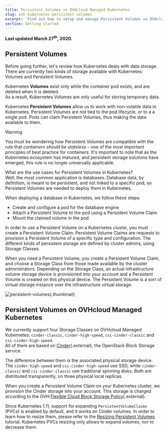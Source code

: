 ```yaml
---
title: Persistent Volumes on OVHcloud Managed Kubernetes
slug: ovh-kubernetes-persistent-volumes
excerpt: 'Find out how to setup and manage Persistent Volumes on OVHcloud Managed Kubernetes'
section: Getting started
---
```


**Last updated March 27<sup>th</sup>, 2020.**

## Persistent Volumes

Before going further, let's review how Kubernetes deals with data storage.  
There are currently two kinds of storage available with Kubernetes: Volumes and Persistent Volumes.

Kubernetes __Volumes__ exist only while the container pod exists, and are deleted when it is deleted.  
As a result, Kubernetes Volumes are only useful for storing temporary data.

Kubernetes __Persistent Volumes__ allow us to work with non-volatile data in Kubernetes. Persistent Volumes are not tied to the pod lifecycle, or to a a single pod. Pods can claim Persistent Volumes, thus making the data available to them.

> [!warning]
> You must be wondering how Persistent Volumes are compatible with the rule that *containers should be stateless* – one of the most important principles of best practice for containers. It's important to note that as the Kubernetes ecosystem has matured, and persistent storage solutions have emerged, this rule is no longer universally applicable.
>

What are the use cases for Persistent Volumes in Kubernetes?  
Well, the most common application is databases. Database data, by definition, is meant to be persistent, and not linked to a specific pod, so Persistent Volumes are needed to deploy them in Kubernetes.

When deploying a database in Kubernetes, we follow these steps:

* Create and configure a pod for the database engine
* Attach a Persistent Volume to the pod using a Persistent Volume Claim
* Mount the claimed volume in the pod

In order to use a Persistent Volume on a Kubernetes cluster, you must create a Persistent Volume Claim. Persistent Volume Claims are requests to provision a Persistent Volume of a specific type and configuration. The different kinds of persistent storage are defined by cluster admins, using Storage Classes.

When you need a Persistent Volume, you create a Persistent Volume Claim, and choose a Storage Class from those made available by the cluster administrators. Depending on the Storage Class, an actual infrastructure volume storage device is provisioned into your account and a Persistent Volume is created on this physical device. The Persistent Volume is a sort of virtual storage instance over the infrastructure virtual storage.

![persistent-volumes](images/working-with-persistent-volumes-01.png){.thumbnail}

## Persistent Volumes on OVHcloud Managed Kubernetes

We currently support four Storage Classes on OVHcloud Managed Kubernetes: `cinder-classic`, `cinder-high-speed`, `csi-cinder-classic` and `csi-cinder-high-speed`.  
All of them are based on [Cinder](https://docs.openstack.org/cinder/latest/){.external}, the OpenStack Block Storage service.  

The difference between them is the associated physical storage device. The `cinder-high-speed` and `csi-cinder-high-speed` use SSD, while `cinder-classic` and `csi-cinder-classic` use traditional spinning disks. Both are distributed transparently, on three physical local replicas.

When you create a Persistent Volume Claim on your Kubernetes cluster, we provision the Cinder storage into your account. This storage is charged according to the OVH [Flexible Cloud Block Storage Policy](https://www.ovhcloud.com/en/public-cloud/block-storage/){.external}.

Since Kubernetes 1.11, support for expanding `PersistentVolumeClaims` (PVCs) is enabled by default, and it works on Cinder volumes. In order to learn how to resize them, please refer to the [Resizing Persistent Volumes](../resizing-persistent-volumes/) tutorial. Kubernetes PVCs resizing only allows to expand volumes, nor to decrease them.
